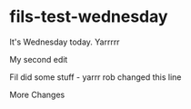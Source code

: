 fils-test-wednesday
===================

It's Wednesday today. Yarrrrr

My second edit

Fil did some stuff - yarrr
rob changed this line

More Changes